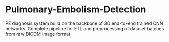 # Pulmonary-Embolism-Detection
PE diagnosis system build on the backbone of 3D end-to-end trained CNN networks. Complete pipeline for ETL and preprocessing of dataset batches from raw DICOM image format

